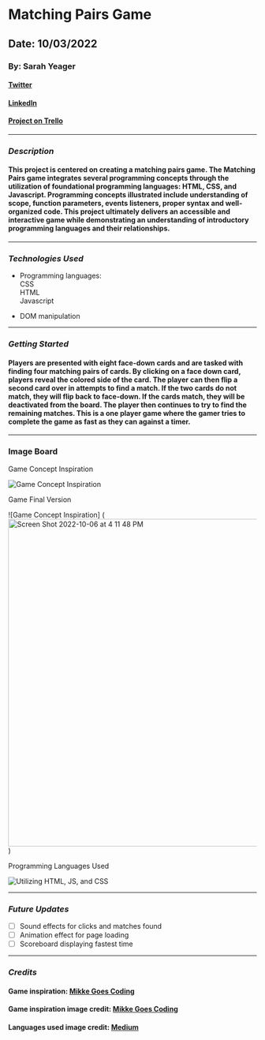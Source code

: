 # Matching Pairs Game

## Date: 10/03/2022

### By: Sarah Yeager

#### [Twitter](https://twitter.com/YeagerSarahK)

#### [LinkedIn](https://www.linkedin.com/in/sarah-yeager-b3839338/)

#### [Project on Trello](https://trello.com/b/gNkNKXGk/matching-pairs)

---

### **_*Description*_**

#### This project is centered on creating a matching pairs game. The Matching Pairs game integrates several programming concepts through the utilization of foundational programming languages: HTML, CSS, and Javascript. Programming concepts illustrated include understanding of scope, function parameters, events listeners, proper syntax and well-organized code. This project ultimately delivers an accessible and interactive game while demonstrating an understanding of introductory programming languages and their relationships.

---

### **_Technologies Used_**

- Programming languages:
  <br />
  CSS
  <br />
  HTML
  <br />
  Javascript

- DOM manipulation

---

### **_Getting Started_**

#### Players are presented with eight face-down cards and are tasked with finding four matching pairs of cards. By clicking on a face down card, players reveal the colored side of the card. The player can then flip a second card over in attempts to find a match. If the two cards do not match, they will flip back to face-down. If the cards match, they will be deactivated from the board. The player then continues to try to find the remaining matches. This is a one player game where the gamer tries to complete the game as fast as they can against a timer.

---

### **Image Board**

<figcaption> Game Concept Inspiration</figcaption>

![Game Concept Inspiration](https://j4r8d7d7.rocketcdn.me/wp-content/uploads/2020/03/JavaScript-pairs-game.png)

<figcaption> Game Final Version</figcaption>

![Game Concept Inspiration] (<img width="664" alt="Screen Shot 2022-10-06 at 4 11 48 PM" src="https://user-images.githubusercontent.com/95553482/194410276-a8df3117-3c4a-4ac0-bba1-64f8941053fe.png">)

<figcaption> Programming Languages Used</figcaption>

![Utilizing HTML, JS, and CSS](https://miro.medium.com/max/1200/1*l4xICbIIYlz1OTymWCoUTw.jpeg)

---

### **_Future Updates_**

- [ ] Sound effects for clicks and matches found
- [ ] Animation effect for page loading
- [ ] Scoreboard displaying fastest time

---

### **_Credits_**

#### Game inspiration: [Mikke Goes Coding](https://mikkegoes.com/javascript-projects-for-beginners/)

#### Game inspiration image credit: [Mikke Goes Coding](https://j4r8d7d7.rocketcdn.me/wp-content/uploads/2020/03/JavaScript-pairs-game.png)

#### Languages used image credit: [Medium](https://medium.com/level-up-web/amazingly-useful-html-css-and-javascript-tools-and-libraries-d73b10fbae29)
